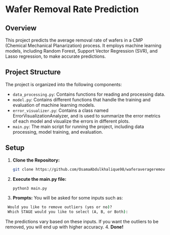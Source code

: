 # Wafer Removal Rate Prediction

## Overview

This project predicts the average removal rate of wafers in a CMP (Chemical Mechanical Planarization) process. It employs machine learning models, including Random Forest, Support Vector Regression (SVR), and Lasso regression, to make accurate predictions.

## Project Structure

The project is organized into the following components:

- `data_processing.py`: Contains functions for reading and processing data.
- `model.py`: Contains different functions that handle the training and evaluation of machine learning models.
- `error_visualizer.py`: Contains a class named ErrorVisualizationAnalyzer, and is used to summarize the error metrics of each model and visualize the errors in different plots.
- `main.py`: The main script for running the project, including data processing, model training, and evaluation.

## Setup

1. **Clone the Repository:**
   ```bash
   git clone https://github.com/OsamaAbdulkhalique98/waferaverageremovalrateprediction.git
   ```
2. **Execute the main.py file:**
   ```cmd
   python3 main.py
   ```
3. **Prompts:** You will be asked for some inputs such as:
  ```cmd
   Would you like to remove outliers (yes or no)? 
   Which STAGE would you like to select (A, B, or Both): 
  ```  
   The predictions vary based on these inputs. If you want the outliers to be removed, you will end up with higher accuracy.
4. **Done!**
